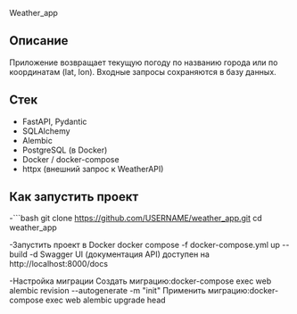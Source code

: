 Weather_app

## Описание
Приложение возвращает текущую погоду по названию города или по координатам (lat, lon). Входные запросы сохраняются в базу данных.

## Стек
- FastAPI, Pydantic
- SQLAlchemy
- Alembic
- PostgreSQL (в Docker)
- Docker / docker-compose
- httpx (внешний запрос к WeatherAPI)

## Как запустить проект
-```bash
git clone https://github.com/USERNAME/weather_app.git
cd weather_app

-Запустить проект в Docker
 docker compose -f docker-compose.yml up --build -d
 Swagger UI (документация API) доступен на http://localhost:8000/docs

-Настройка миграции
 Создать миграцию:docker-compose exec web alembic revision --autogenerate -m "init"
 Применить миграцию:docker-compose exec web alembic upgrade head
